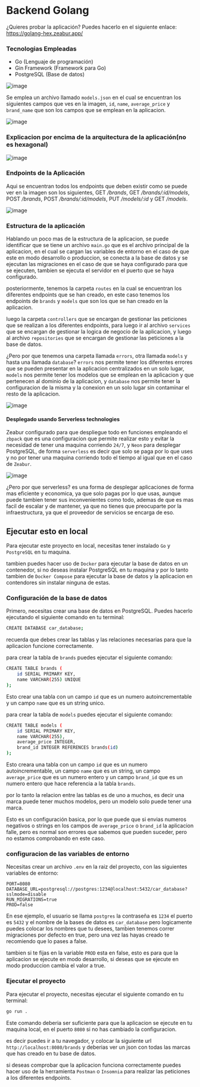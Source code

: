 # Backend Golang

¿Quieres probar la aplicación? Puedes hacerlo en el siguiente enlace: https://golang-hex.zeabur.app/

### Tecnologias Empleadas

- Go (Lenguaje de programación)
- Gin Framework (Framework para Go)
- PostgreSQL (Base de datos)

![image](https://github.com/DiegPS/golang-hexagonal/assets/88301232/447d451f-8830-4d2b-9b75-01496c6683d4)


Se emplea un archivo llamado `models.json` en el cual se encuentran los siguientes campos que ves en la imagen, `id`, `name`, `average_price` y `brand_name` que son los campos que se emplean en la aplicacion.

![image](https://github.com/DiegPS/golang-hexagonal/assets/88301232/68f02b44-8b9c-4279-b674-1690ce42b60c)

### Explicacion por encima de la arquitectura de la aplicación(no es hexagonal)

![image](https://github.com/DiegPS/golang-hexagonal/assets/88301232/4651a825-9053-4b9c-9f41-2aebbe1ac423)

### Endpoints de la Aplicación
Aqui se encuentran todos los endpoints que deben existir como se puede ver en la imagen son los siguientes, GET */brands*, GET */brands/:id/models*, POST */brands*, POST */brands/:id/models*, PUT */models/:id* y GET */models*.

![image](https://github.com/DiegPS/golang-hexagonal/assets/88301232/7e1ff56d-b341-4873-9989-30fc47e5710d)


### Estructura de la aplicación

Hablando un poco mas de la estructura de la aplicacion, se puede identificar que se tiene un archivo `main.go` que es el archivo principal de la aplicacion, en el cual se cargan las variables de entorno en el caso de que este en modo desarrollo o produccion, se conecta a la base de datos y se ejecutan las migraciones en el caso de que se haya configurado para que se ejecuten, tambien se ejecuta el servidor en el puerto que se haya configurado.

posteriormente, tenemos la carpeta `routes` en la cual se encuentran los diferentes endpoints que se han creado, en este caso tenemos los endpoints de `brands` y `models` que son los que se han creado en la aplicacion.

luego la carpeta `controllers` que se encargan de gestionar las peticiones que se realizan a los diferentes endpoints, para luego ir al archivo `services` que se encargan de gestionar la logica de negocio de la aplicacion, y luego al archivo `repositories` que se encargan de gestionar las peticiones a la base de datos.

¿Pero por que tenemos una carpeta llamada `errors`, otra llamada `models` y hasta una llamada `database`? `errors` nos permite tener los diferentes errores que se pueden presentar en la aplicacion centralizados en un solo lugar, `models` nos permite tener los modelos que se emplean en la aplicacion y que pertenecen al dominio de la aplicacion, y `database` nos permite tener la configuracion de la misma y la conexion en un solo lugar sin contaminar el resto de la aplicacion.

![image](https://github.com/DiegPS/golang-hexagonal/assets/88301232/7f6f64d0-8ef9-4555-b353-b6dbc32a7419)

#### Desplegado usando Serverless technologies

Zeabur configurado para que despliegue todo en funciones empleando el `zbpack` que es una configuracion que permite realizar esto y evitar la necesidad de tener una maquina corriendo `24/7`, y `Neon` para desplegar PostgreSQL, de forma `serverless` es decir que solo se paga por lo que uses y no por tener una maquina corriendo todo el tiempo al igual que en el caso de `Zeabur`.

![image](https://github.com/DiegPS/golang-hexagonal/assets/88301232/46ecec85-1e96-4d06-944f-72528268f1e6)

¿Pero por que serverless? es una forma de desplegar aplicaciones de forma mas eficiente y economica, ya que solo pagas por lo que usas, aunque puede tambien tener sus inconvenientes como todo, ademas de que es mas facil de escalar y de mantener, ya que no tienes que preocuparte por la infraestructura, ya que el proveedor de servicios se encarga de eso.

## Ejecutar esto en local

Para ejecutar este proyecto en local, necesitas tener instalado `Go` y `PostgreSQL` en tu maquina.

tambien puedes hacer uso de `Docker` para ejecutar la base de datos en un contenedor, si no deseas instalar PostgreSQL en tu maquina y por lo tanto tambien de `Docker Compose` para ejecutar la base de datos y la aplicacion en contendores sin instalar ninguna de estas.

### Configuración de la base de datos

Primero, necesitas crear una base de datos en PostgreSQL. Puedes hacerlo ejecutando el siguiente comando en tu terminal:

```bash
CREATE DATABASE car_database;
```

recuerda que debes crear las tablas y las relaciones necesarias para que la aplicacion funcione correctamente.

para crear la tabla de `brands` puedes ejecutar el siguiente comando:

```bash
CREATE TABLE brands (
    id SERIAL PRIMARY KEY,
    name VARCHAR(255) UNIQUE
);
```

Esto crear una tabla con un campo `id` que es un numero autoincrementable y un campo `name` que es un string unico.

para crear la tabla de `models` puedes ejecutar el siguiente comando:

```bash
CREATE TABLE models (
    id SERIAL PRIMARY KEY,
    name VARCHAR(255),
    average_price INTEGER,
    brand_id INTEGER REFERENCES brands(id)
);
```

Esto creara una tabla con un campo `id` que es un numero autoincrementable, un campo `name` que es un string, un campo `average_price` que es un numero entero y un campo `brand_id` que es un numero entero que hace referencia a la tabla `brands`.

por lo tanto la relacion entre las tablas es de uno a muchos, es decir una marca puede tener muchos modelos, pero un modelo solo puede tener una marca.

Esto es un configuración basica, por lo que puede que si envias numeros negativos o strings en los campos de `average_price` o `brand_id` la aplicacion falle, pero es normal son errores que sabemos que pueden suceder, pero no estamos comprobando en este caso.

### configuracion de las variables de entorno

Necesitas crear un archivo `.env` en la raiz del proyecto, con las siguientes variables de entorno:

```
PORT=8080
DATABASE_URL=postgresql://postgres:1234@localhost:5432/car_database?sslmode=disable
RUN_MIGRATIONS=true
PROD=false
```

En ese ejemplo, el usuario se llama `postgres` la contraseña es `1234` el puerto es `5432` y el nombre de la bases de datos es `car_database` pero logicamente puedes colocar los nombres que tu desees, tambien tenemos correr migraciones por defecto en true, pero una vez las hayas creado te recomiendo que lo pases a false.

tambien si te fijas en la variable `PROD` esta en false, esto es para que la aplicacion se ejecute en modo desarrollo, si deseas que se ejecute en modo produccion cambia el valor a true.

### Ejecutar el proyecto

Para ejecutar el proyecto, necesitas ejecutar el siguiente comando en tu terminal:

```bash
go run .
```

Este comando deberia ser suficiente para que la aplicacion se ejecute en tu maquina local, en el puerto `8080` si no has cambiado la configuracion.

es decir puedes ir a tu navegador, y colocar la siguiente url `http://localhost:8080/brands` y deberias ver un json con todas las marcas que has creado en tu base de datos.

si deseas comprobar que la aplicacion funciona correctamente puedes hacer uso de la herramienta `Postman` o `Insomnia` para realizar las peticiones a los diferentes endpoints.








